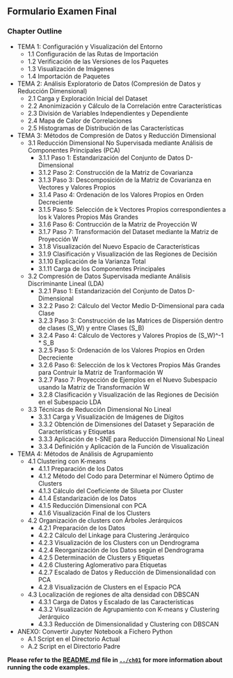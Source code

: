 ##  Formulario Examen Final

### Chapter Outline

- TEMA 1: Configuración y Visualización del Entorno
    - 1.1 Configuración de las Rutas de Importación
    - 1.2 Verificación de las Versiones de los Paquetes
    - 1.3 Visualización de Imágenes
    - 1.4 Importación de Paquetes
- TEMA 2: Análisis Exploratorio de Datos (Compresión de Datos y Reducción Dimensional)
    - 2.1 Carga y Exploración Inicial del Dataset
    - 2.2 Anonimización y Cálculo de la Correlación entre Características
    - 2.3 División de Variables Independientes y Dependiente
    - 2.4 Mapa de Calor de Correlaciones
    - 2.5 Histogramas de Distribución de las Características
- TEMA 3: Métodos de Compresión de Datos y Reducción Dimensional
    - 3.1 Reducción Dimensional No Supervisada mediante Análisis de Componentes Principales (PCA)
        - 3.1.1 Paso 1: Estandarización del Conjunto de Datos D-Dimensional
        - 3.1.2 Paso 2: Construcción de la Matriz de Covarianza
        - 3.1.3 Paso 3: Descomposición de la Matriz de Covarianza en Vectores y Valores Propios
        - 3.1.4 Paso 4: Ordenación de los Valores Propios en Orden Decreciente
        - 3.1.5 Paso 5: Selección de k Vectores Propios correspondientes a los k Valores Propios Más Grandes
        - 3.1.6 Paso 6: Contrucción de la Matriz de Proyección W
        - 3.1.7 Paso 7: Transformación del Dataset mediante la Matriz de Proyección W
        - 3.1.8 Visualización del Nuevo Espacio de Características
        - 3.1.9 Clasificación y Visualización de las Regiones de Decisión
        - 3.1.10 Explicación de la Varianza Total
        - 3.1.11 Carga de los Componentes Principales
    - 3.2 Compresión de Datos Supervisada mediante Análisis Discriminante Lineal (LDA)
        - 3.2.1 Paso 1: Estandarización del Conjunto de Datos D-Dimensional
        - 3.2.2 Paso 2: Cálculo del Vector Medio D-Dimensional para cada Clase
        - 3.2.3 Paso 3: Construcción de las Matrices de Dispersión dentro de clases (S_W) y entre Clases (S_B)
        - 3.2.4 Paso 4: Cálculo de Vectores y Valores Propios de (S_W)^-1 * S_B
        - 3.2.5 Paso 5: Ordenación de los Valores Propios en Orden Decreciente
        - 3.2.6 Paso 6: Selección de los k Vectores Propios Más Grandes para Contruir la Matriz de Tranformación W
        - 3.2.7 Paso 7: Proyección de Ejemplos en el Nuevo Subespacio usando la Matriz de Transformación W
        - 3.2.8 Clasificación y Visualización de las Regiones de Decisión en el Subespacio LDA
    - 3.3 Técnicas de Reducción Dimensional No Lineal
        - 3.3.1 Carga y Visualización de Imágenes de Dígitos
        - 3.3.2 Obtención de Dimensiones del Dataset y Separación de Características y Etiquetas
        - 3.3.3 Aplicación de t-SNE para Reducción Dimensional No Lineal
        - 3.3.4 Definición y Aplicación de la Función de Visualización
- TEMA 4: Métodos de Análisis de Agrupamiento
    - 4.1 Clustering con K-means
        - 4.1.1 Preparación de los Datos
        - 4.1.2 Método del Codo para Determinar el Número Óptimo de Clusters
        - 4.1.3 Cálculo del Coeficiente de Silueta por Cluster
        - 4.1.4 Estandarización de los Datos
        - 4.1.5 Reducción Dimensional con PCA
        - 4.1.6 Visualización Final de los Clusters
    - 4.2 Organización de clusters con Árboles Jerárquicos
        - 4.2.1 Preparación de los Datos
        - 4.2.2 Cálculo del Linkage para Clustering Jerárquico
        - 4.2.3 Visualización de los Clusters con un Dendrograma
        - 4.2.4 Reorganización de los Datos según el Dendrograma
        - 4.2.5 Determinación de Clusters y Etiquetas
        - 4.2.6 Clustering Aglomerativo para Etiquetas
        - 4.2.7 Escalado de Datos y Reducción de Dimensionalidad con PCA
        - 4.2.8 Visualización de Clusters en el Espacio PCA
    - 4.3 Localización de regiones de alta densidad con DBSCAN
        - 4.3.1 Carga de Datos y Escalado de las Características
        - 4.3.2 Visualización de Agrupamiento con K-means y Clustering Jerárquico
        - 4.3.3 Reducción de Dimensionalidad y Clustering con DBSCAN
- ANEXO: Convertir Jupyter Notebook a Fichero Python
    - A.1 Script en el Directorio Actual
    - A.2 Script en el Directorio Padre

**Please refer to the [README.md](../ch01/README.md) file in [`../ch01`](../ch01) for more information about running the code examples.**

